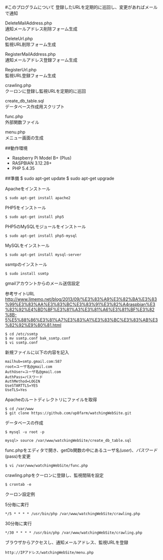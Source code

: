#このプログラムについて
登録したURLを定期的に巡回し、変更があればメールで通知

DeleteMailAddress.php  
通知メールアドレス削除フォーム生成

DeleteUrl.php  
監視URL削除フォーム生成

RegisterMailAddress.php  
通知メールアドレス登録フォーム生成

RegisterUrl.php  
監視URL登録フォーム生成

crawling.php  
クーロンに登録し監視URLを定期的に巡回

create_db_table.sql  
データベース作成用スクリプト

func.php  
外部関数ファイル

menu.php  
メニュー画面の生成



##動作環境

* Raspberry Pi Model B+ (Plus)
* RASPBIAN 3.12.28+
* PHP 5.4.35

##準備
    $ sudo apt-get update
    $ sudo apt-get upgrade

Apacheをインストール

    $ sudo apt-get install apache2

PHP5をインストール

    $ sudo apt-get install php5
    
PHP5のMySQLモジュールをインストール

    $ sudo apt-get install php5-mysql
    
MySQLをインストール

    $ sudo apt-get install mysql-server

ssmtpのインストール

    $ sudo install ssmtp


gmailアカウントからのメール送信設定

参考サイトURL
http://www.limemo.net/blog/2013/09/%E3%83%A9%E3%82%BA%E3%83%99%E3%83%AA%E3%83%BC%E3%83%91%E3%82%A4raspbian%E3%82%92%E4%BD%BF%E3%81%A3%E3%81%A6%E3%81%BF%E3%82%8B-5%E5%88%86%E3%81%A7%E3%83%A1%E3%83%BC%E3%83%AB%E3%82%92%E9%80%81.html

    $ cd /etc/ssmtp
    $ mv ssmtp.conf bak_ssmtp.conf
    $ vi ssmtp.conf
    
新規ファイルに以下の内容を記入
    
    mailhub=smtp.gmail.com:587
    root=ユーザ名@gmail.com
    AuthUser=ユーザ名@gmail.com
    AuthPass=パスワード
    AuthMethod=LOGIN
    UseSTARTTLS=YES
    UseTLS=Yes

Apacheのルートディレクトリにファイルを取得

    $ cd /var/www
    $ git clone https://github.com/up8farm/watchingWebSite.git
    
データベースの作成

    $ mysql -u root -p
    
    mysql> source /var/www/watchingWebSite/create_db_table.sql
    
func.phpをエディタで開き、getDb関数の中にあるユーザ名($user)、パスワード($pass)を変更
    
    $ vi /var/www/watchingWebSite/func.php

crawling.phpをクーロンに登録し、監視間隔を設定

    $ crontab -e
    
クーロン設定例

5分毎に実行

    */5 * * * * /usr/bin/php /var/www/watchingWebSite/crawling.php

30分毎に実行

    */30 * * * * /usr/bin/php /var/www/watchingWebSite/crawling.php

ブラウザからアクセスし、通知メールアドレス、監視URLを登録

    http://IPアドレス/watchingWebSite/menu.php
